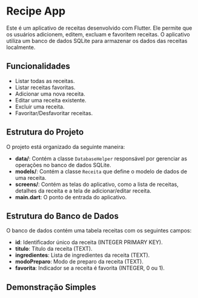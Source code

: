 # Recipe App

Este é um aplicativo de receitas desenvolvido com Flutter. Ele permite que os usuários adicionem, editem, excluam e favoritem receitas. O aplicativo utiliza um banco de dados SQLite para armazenar os dados das receitas localmente.

## Funcionalidades

- Listar todas as receitas.
- Listar receitas favoritas.
- Adicionar uma nova receita.
- Editar uma receita existente.
- Excluir uma receita.
- Favoritar/Desfavoritar receitas.

## Estrutura do Projeto

O projeto está organizado da seguinte maneira:

- **data/**: Contém a classe `DatabaseHelper` responsável por gerenciar as operações no banco de dados SQLite.
- **models/**: Contém a classe `Receita` que define o modelo de dados de uma receita.
- **screens/**: Contém as telas do aplicativo, como a lista de receitas, detalhes da receita e a tela de adicionar/editar receita.
- **main.dart**: O ponto de entrada do aplicativo.

## Estrutura do Banco de Dados
O banco de dados contém uma tabela receitas com os seguintes campos:

- **id**: Identificador único da receita (INTEGER PRIMARY KEY).
- **titulo**: Título da receita (TEXT).
- **ingredientes**: Lista de ingredientes da receita (TEXT).
- **modoPreparo**: Modo de preparo da receita (TEXT).
- **favorita**: Indicador se a receita é favorita (INTEGER, 0 ou 1).

## Demonstração Simples

